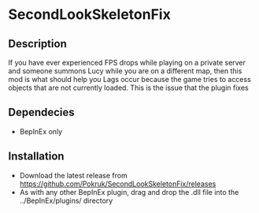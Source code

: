 # SecondLookSkeletonFix
## Description
If you have ever experienced FPS drops while playing on a private server and someone summons Lucy while you are on a different map, then this mod is what should help you
Lags occur because the game tries to access objects that are not currently loaded. This is the issue that the plugin fixes

## Dependecies
* BepInEx only

## Installation
* Download the latest release from https://github.com/Pokruk/SecondLookSkeletonFix/releases
* As with any other BepInEx plugin, drag and drop the .dll file into the ../BepInEx/plugins/ directory
